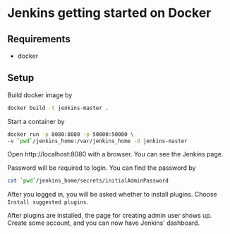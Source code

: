 # Jenkins getting started on Docker

## Requirements
* docker


## Setup
Build docker image by
```bash
docker build -t jenkins-master .
```

Start a container by
```bash
docker run -p 8080:8080 -p 50000:50000 \
-v `pwd`/jenkins_home:/var/jenkins_home -d jenkins-master
```

Open http://localhost:8080 with a browser.
You can see the Jenkins page.

Password will be required to login.
You can find the password by
```bash
cat `pwd`/jenkins_home/secrets/initialAdminPassword
```

After you logged in, you will be asked whether to install plugins.
Choose `Install suggested plugins`.  

After plugins are installed, the page for creating admin user shows up.
Create some account, and you can now have Jenkins' dashboard.
